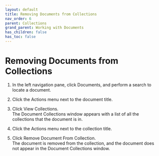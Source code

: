 ```yaml
---
layout: default
title: Removing Documents from Collections
nav_order: 6
parent: Collections
grand_parent: Working with Documents
has_children: false
has_toc: false
---
```

# Removing Documents from Collections

1. In the left navigation pane, click Documents, and perform a search to locate a document.
    
2. Click the Actions menu next to the document title.
    
3. Click View Collections.  
    The Document Collections window appears with a list of all the collections that the document is in.
    
4. Click the Actions menu next to the collection title.
    
5. Click Remove Document From Collection.  
    The document is removed from the collection, and the document does not appear in the Document Collections window.